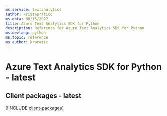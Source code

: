 ```yaml
---
ms.service: textanalytics
author: kristapratico
ms.data: 08/15/2022
title: Azure Text Analytics SDK for Python
description: Reference for Azure Text Analytics SDK for Python
ms.devlang: python
ms.topic: reference
ms.author: krpratic
---
```

# Azure Text Analytics SDK for Python - latest

## Client packages - latest
[!INCLUDE [client-packages](text-analytics-client-index.md)]